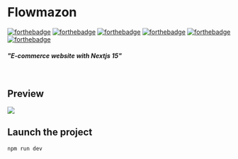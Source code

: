 # Flowmazon

[![forthebadge](https://img.shields.io/badge/NodeJS-22.11.0-7fc728)](https://nodejs.org/en)
[![forthebadge](https://img.shields.io/badge/Next-15.0.3-050505)](https://nextjs.org/)
[![forthebadge](https://img.shields.io/badge/Use-MongoDB%20Atlas-128d4d)](https://www.mongodb.com/products/platform/atlas-database)
[![forthebadge](https://img.shields.io/badge/Use-Prisma-0c3249)](https://www.prisma.io/)
[![forthebadge](https://img.shields.io/badge/Use-DaisyUI-19caa0)](https://daisyui.com/)
[![forthebadge](https://img.shields.io/badge/Use-Tailwindcss-0ea5e9)](https://tailwindcss.com/)

#### **_"E-commerce website with Nextjs 15"_**

</br>

## Preview

<img align="center" src="https://github.com/user-attachments/assets/1ec880ef-a67b-4f0f-9a58-ee1a5208b911">

## Launch the project

```
npm run dev
```
